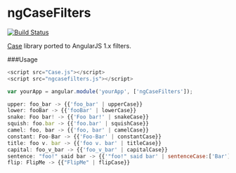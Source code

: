 # ngCaseFilters

[![Build Status](https://travis-ci.org/oaguy1/angular-filter-Case.svg?branch=master)](https://travis-ci.org/oaguy1/angular-filter-Case)

[Case](https://github.com/nbubna/Case) library ported to AngularJS 1.x filters.


###Usage
```javascript
<script src="Case.js"></script>
<script src="ngcasefilters.js"></script>

var yourApp = angular.module('yourApp', ['ngCaseFilters']);

upper: foo_bar -> {{'foo_bar' | upperCase}}
lower: fooBar -> {{'fooBar' | lowerCase}}
snake: Foo bar! -> {{'Foo bar!' | snakeCase}}
squish: foo.bar -> {{'foo.bar' | squishCase}}
camel: foo, bar -> {{'foo, bar' | camelCase}}
constant: Foo-Bar -> {{'Foo-Bar' | constantCase}}
title: foo v. bar -> {{'foo v. bar' | titleCase}}
capital: foo_v_bar -> {{'foo_v_bar' | capitalCase}}
sentence: "foo!" said bar -> {{'"foo!" said bar' | sentenceCase:['Bar']}}
flip: FlipMe -> {{"FlipMe" | flipCase}}
```
